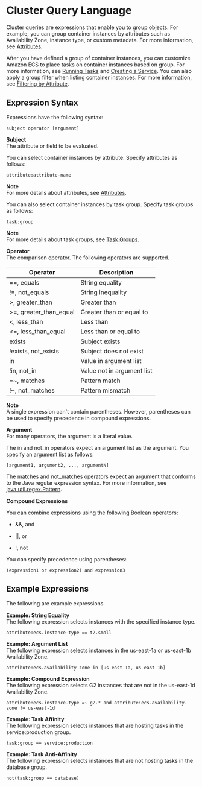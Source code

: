 # Cluster Query Language<a name="cluster-query-language"></a>

Cluster queries are expressions that enable you to group objects\. For example, you can group container instances by attributes such as Availability Zone, instance type, or custom metadata\. For more information, see [Attributes](task-placement-constraints.md#attributes)\.

After you have defined a group of container instances, you can customize Amazon ECS to place tasks on container instances based on group\. For more information, see [Running Tasks](ecs_run_task.md) and [Creating a Service](create-service.md)\. You can also apply a group filter when listing container instances\. For more information, see [Filtering by Attribute](task-placement-constraints.md#filter-attribute)\.

## Expression Syntax<a name="expression-syntax"></a>

Expressions have the following syntax:

```
subject operator [argument]
```

**Subject**  
The attribute or field to be evaluated\.

You can select container instances by attribute\. Specify attributes as follows:

```
attribute:attribute-name
```

**Note**  
For more details about attributes, see [Attributes](task-placement-constraints.md#attributes)\.

You can also select container instances by task group\. Specify task groups as follows:

```
task:group
```

**Note**  
For more details about task groups, see [Task Groups](task-placement-constraints.md#task-groups)\.

**Operator**  
The comparison operator\. The following operators are supported\.


| Operator | Description | 
| --- | --- | 
|  ==, equals  |  String equality  | 
|  \!=, not\_equals  |  String inequality  | 
|  >, greater\_than  |  Greater than  | 
|  >=, greater\_than\_equal  |  Greater than or equal to  | 
|  <, less\_than  |  Less than  | 
|  <=, less\_than\_equal  |  Less than or equal to  | 
|  exists  |  Subject exists  | 
|  \!exists, not\_exists  |  Subject does not exist  | 
|  in  |  Value in argument list  | 
|  \!in, not\_in  |  Value not in argument list  | 
|  =\~, matches  |  Pattern match  | 
|  \!\~, not\_matches  |  Pattern mismatch  | 

**Note**  
A single expression can't contain parentheses\. However, parentheses can be used to specify precedence in compound expressions\.

**Argument**  
For many operators, the argument is a literal value\.

The in and not\_in operators expect an argument list as the argument\. You specify an argument list as follows:

```
[argument1, argument2, ..., argumentN]
```

The matches and not\_matches operators expect an argument that conforms to the Java regular expression syntax\. For more information, see [java\.util\.regex\.Pattern](http://docs.oracle.com/javase/6/docs/api/java/util/regex/Pattern.html)\.

**Compound Expressions**

You can combine expressions using the following Boolean operators:

+ &&, and

+ ||, or

+ \!, not

You can specify precedence using parentheses:

```
(expression1 or expression2) and expression3
```

## Example Expressions<a name="expression-examples"></a>

The following are example expressions\.

**Example: String Equality**  
The following expression selects instances with the specified instance type\.

```
attribute:ecs.instance-type == t2.small
```

**Example: Argument List**  
The following expression selects instances in the us\-east\-1a or us\-east\-1b Availability Zone\.

```
attribute:ecs.availability-zone in [us-east-1a, us-east-1b]
```

**Example: Compound Expression**  
The following expression selects G2 instances that are not in the us\-east\-1d Availability Zone\.

```
attribute:ecs.instance-type =~ g2.* and attribute:ecs.availability-zone != us-east-1d
```

**Example: Task Affinity**  
The following expression selects instances that are hosting tasks in the service:production group\.

```
task:group == service:production
```

**Example: Task Anti\-Affinity**  
The following expression selects instances that are not hosting tasks in the database group\.

```
not(task:group == database)
```